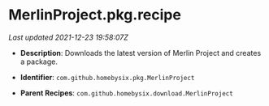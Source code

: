 # MerlinProject.pkg.recipe

_Last updated 2021-12-23 19:58:07Z_

- **Description**: Downloads the latest version of Merlin Project and creates a package.

- **Identifier**: `com.github.homebysix.pkg.MerlinProject`

- **Parent Recipes**: `com.github.homebysix.download.MerlinProject`